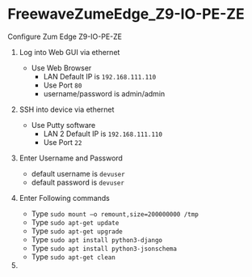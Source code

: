 # FreewaveZumeEdge_Z9-IO-PE-ZE
Configure Zum Edge Z9-IO-PE-ZE
1. Log into Web GUI via ethernet
   - Use Web Browser
     - LAN Default IP is `192.168.111.110`
     - Use Port `80`
     - username/password is admin/admin
    
1. SSH into device via ethernet
   - Use Putty software
     - LAN 2 Default IP is `192.168.111.110`
     - Use Port `22`

2. Enter Username and Password
   - default username is `devuser`
   - default password is `devuser`

3. Enter Following commands
   - Type `sudo mount –o remount,size=200000000 /tmp`
   - Type `sudo apt-get update`
   - Type `sudo apt-get upgrade`
   - Type `sudo apt install python3-django`
   - Type `sudo apt install python3-jsonschema`
   - Type `sudo apt-get clean`
     
5. 

